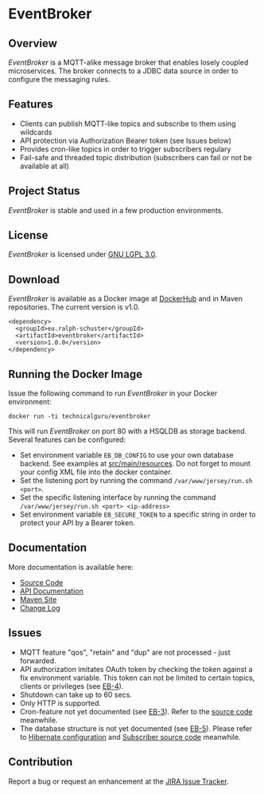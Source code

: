 # EventBroker

## Overview
_EventBroker_  is a MQTT-alike message broker that enables losely coupled microservices. The broker connects to a JDBC data source in order to configure the messaging rules.

## Features
* Clients can publish MQTT-like topics and subscribe to them using wildcards
* API protection via Authorization Bearer token (see Issues below)
* Provides cron-like topics in order to trigger subscribers regulary
* Fail-safe and threaded topic distribution (subscribers can fail or not be available at all)

## Project Status
_EventBroker_  is stable and used in a few production environments.

## License
_EventBroker_  is licensed under [GNU LGPL 3.0](LICENSE.md).

## Download
_EventBroker_  is available as a Docker image at [DockerHub](https://hub.docker.com/r/technicalguru/eventbroker) and in Maven repositories. The current version is v1.0.

```
<dependency>
  <groupId>eu.ralph-schuster</groupId>
  <artifactId>eventbroker</artifactId>
  <version>1.0.0</version>
</dependency>
```

## Running the Docker Image
Issue the following command to run  _EventBroker_  in your Docker environment:

```
docker run -ti technicalguru/eventbroker  
```

This will run  _EventBroker_  on port 80 with a HSQLDB as storage backend. Several features can be configured:

* Set environment variable `EB_DB_CONFIG` to use your own database backend. See examples at [src/main/resources](src/main/resources). Do not forget to mount your config XML file into the docker container.
* Set the listening port by running the command `/var/www/jersey/run.sh <port>`. 
* Set the specific listening interface by running the command `/var/www/jersey/run.sh <port> <ip-address>`
* Set environment variable `EB_SECURE_TOKEN` to a specific string in order to protect your API by a Bearer token.

## Documentation

More documentation is available here:
* [Source Code](https://github.com/technicalguru/docker-eventbroker)
* [API Documentation](https://download.ralph-schuster.eu/eu.ralph-schuster.eventbroker/1.0.0/apidocs)
* [Maven Site](https://download.ralph-schuster.eu/eu.ralph-schuster.eventbroker/1.0.0/)
* [Change Log](CHANGES.md)

## Issues
* MQTT feature "qos", "retain" and "dup" are not processed - just forwarded.
* API authorization imitates OAuth token by checking the token against a fix environment variable. This token can not be limited to certain topics, clients or privileges (see [EB-4](https://jira.ralph-schuster.eu/browse/EB-4)).
* Shutdown can take up to 60 secs.
* Only HTTP is supported.
* Cron-feature not yet documented (see [EB-3](https://jira.ralph-schuster.eu/browse/EB-3)). Refer to the [source code](https://github.com/technicalguru/docker-eventbroker/blob/master/src/main/java/rs/eventbroker/queue/TimerSignaling.java) meanwhile.
* The database structure is not yet documented (see [EB-5](https://jira.ralph-schuster.eu/browse/EB-5)). Please refer to [Hibernate configuration](https://github.com/technicalguru/docker-eventbroker/tree/master/src/main/resources/hbm) and [Subscriber source code](https://github.com/technicalguru/docker-eventbroker/blob/master/src/main/java/rs/eventbroker/db/subscriber/) meanwhile.

## Contribution
Report a bug or request an enhancement at the [JIRA Issue Tracker](https://jira.ralph-schuster.eu/projects/EB/summary).

